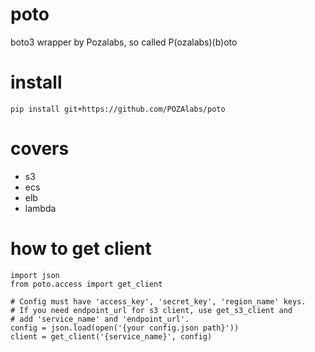 # poto
boto3 wrapper by Pozalabs, so called P(ozalabs)(b)oto

# install
`pip install git+https://github.com/POZAlabs/poto`

# covers
- s3
- ecs
- elb
- lambda

# how to get client
```
import json
from poto.access import get_client

# Config must have 'access_key', 'secret_key', 'region_name' keys.
# If you need endpoint_url for s3 client, use get_s3_client and 
# add 'service_name' and 'endpoint_url'.
config = json.load(open('{your config.json path}'))
client = get_client('{service_name}', config)
```
